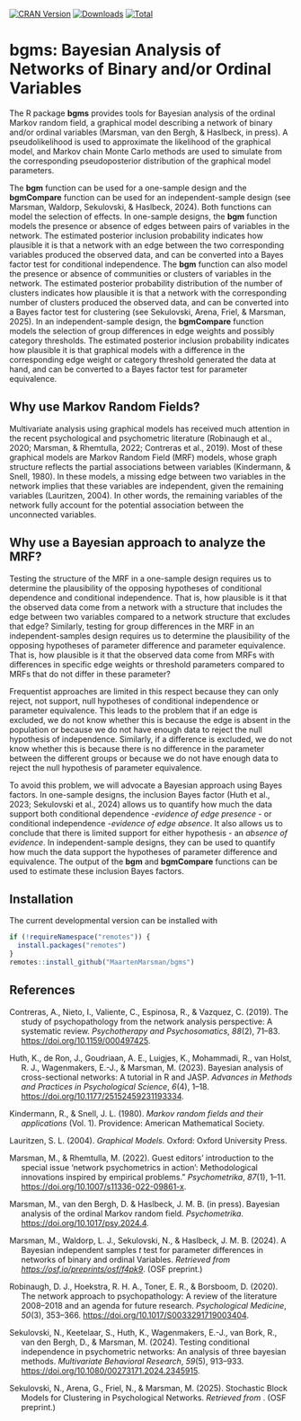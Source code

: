 <!-- badges: start -->
[![CRAN Version](https://www.r-pkg.org/badges/version/bgms)](https://cran.r-project.org/package=bgms)
[![Downloads](https://cranlogs.r-pkg.org/badges/bgms)](https://cran.r-project.org/package=bgms)
[![Total](https://cranlogs.r-pkg.org/badges/grand-total/bgms)](https://cran.r-project.org/package=bgms)
<!-- badges: end -->

# bgms: Bayesian Analysis of Networks of Binary and/or Ordinal Variables

The R package <strong>bgms</strong> provides tools for Bayesian analysis of the ordinal Markov random field, a graphical model describing a network of binary and/or ordinal variables (Marsman, van den Bergh, & Haslbeck, in press). A pseudolikelihood is used to approximate the likelihood of the graphical model, and Markov chain Monte Carlo methods are used to simulate from the corresponding pseudoposterior distribution of the graphical model parameters.

The <strong>bgm</strong> function can be used for a one-sample design and the <strong>bgmCompare</strong> function can be used for an independent-sample design (see Marsman, Waldorp, Sekulovski, & Haslbeck, 2024). Both functions can model the selection of effects. In one-sample designs, the <strong>bgm</strong> function models the presence or absence of edges between pairs of variables in the network. The estimated posterior inclusion probability indicates how plausible it is that a network with an edge between the two corresponding variables produced the observed data, and can be converted into a Bayes factor test for conditional independence. The <strong>bgm</strong> function can also model the presence or absence of communities or clusters of variables in the network. The estimated posterior probability distribution of the number of clusters indicates how plausible it is that a network with the corresponding number of clusters produced the observed data, and can be converted into a Bayes factor test for clustering (see Sekulovski, Arena, Friel, & Marsman, 2025).
In an independent-sample design, the <strong>bgmCompare</strong> function models the selection of group differences in edge weights and possibly category thresholds. The estimated posterior inclusion probability indicates how plausible it is that graphical models with a difference in the corresponding edge weight or category threshold generated the data at hand, and can be converted to a Bayes factor test for parameter equivalence.

## Why use Markov Random Fields?

Multivariate analysis using graphical models has received much attention in the recent psychological and psychometric literature (Robinaugh et al., 2020; Marsman, & Rhemtulla, 2022; Contreras et al., 2019). Most of these graphical models are Markov Random Field (MRF) models, whose graph structure reflects the partial associations between variables (Kindermann, & Snell, 1980). In these models, a missing edge between two variables in the network implies that these variables are independent, given the remaining variables (Lauritzen, 2004). In other words, the remaining variables of the network fully account for the potential association between the unconnected variables.

## Why use a Bayesian approach to analyze the MRF?

Testing the structure of the MRF in a one-sample design requires us to determine the plausibility of the opposing hypotheses of conditional dependence and conditional independence. That is, how plausible is it that the observed data come from a network with a structure that includes the edge between two variables compared to a network structure that excludes that edge? Similarly, testing for group differences in the MRF in an independent-samples design requires us to determine the plausibility of the opposing hypotheses of parameter difference and parameter equivalence. That is, how plausible is it that the observed data come from MRFs with differences in specific edge weights or threshold parameters compared to MRFs that do not differ in these parameter?

Frequentist approaches are limited in this respect because they can only reject, not support, null hypotheses of conditional independence or parameter equivalence. This leads to the problem that if an edge is excluded, we do not know whether this is because the edge is absent in the population or because we do not have enough data to reject the null hypothesis of independence. Similarly, if a difference is excluded, we do not know whether this is because there is no difference in the parameter between the different groups or because we do not have enough data to reject the null hypothesis of parameter equivalence.

To avoid this problem, we will advocate a Bayesian approach using Bayes factors. In one-sample designs, the inclusion Bayes factor (Huth et al., 2023; Sekulovski et al., 2024) allows us to quantify how much the data support both conditional dependence -<em>evidence of edge presence</em> - or conditional independence -<em>evidence of edge absence</em>. It also allows us to conclude that there is limited support for either hypothesis - an <em>absence of evidence</em>. In independent-sample designs, they can be used to quantify how much the data support the hypotheses of parameter difference and equivalence. The output of the <strong>bgm</strong> and <strong>bgmCompare</strong> functions can be used to estimate these inclusion Bayes factors.

## Installation

The current developmental version can be installed with

``` r
if (!requireNamespace("remotes")) { 
  install.packages("remotes")   
}   
remotes::install_github("MaartenMarsman/bgms")
```

## References

<div id="refs" class="references csl-bib-body hanging-indent">

<div id="ref-ContrerasEtAl_2019" class="csl-entry">

Contreras, A., Nieto, I., Valiente,  C., Espinosa, R., & Vazquez, C. (2019).
The study of psychopathology from the network analysis perspective: A
systematic review. *Psychotherapy and Psychosomatics*, *88*(2), 71–83.
<https://doi.org/10.1159/000497425>.

</div>

<div id="ref-HuthEtAl_2023_intro" class="csl-entry">

Huth, K., de Ron, J., Goudriaan, A. E., Luigjes, K., Mohammadi, R., van Holst, 
R. J., Wagenmakers, E.-J., & Marsman, M. (2023). Bayesian analysis
of cross-sectional networks: A tutorial in R and JASP. 
*Advances in Methods and Practices in Psychological Science*, *6*(4), 1–18.
<https://doi.org/10.1177/25152459231193334>.

</div>

<div id="ref-KindermannSnell1980" class="csl-entry">

Kindermann, R., & Snell, J. L. (1980). 
*Markov random fields and their applications* (Vol. 1). 
Providence: American Mathematical Society.

</div>

<div id="ref-Lauritzen2004" class="csl-entry">

Lauritzen, S. L. (2004). *Graphical Models*. Oxford: Oxford University
Press.

</div>


<div id="ref-MarsmanRhemtulla_2022_SIintro" class="csl-entry">

Marsman, M., & Rhemtulla, M. (2022). Guest editors’ introduction to the
special issue ‘network psychometrics in action’: Methodological
innovations inspired by empirical problems.” *Psychometrika*, *87*(1), 
1–11. <https://doi.org/10.1007/s11336-022-09861-x>.

</div>

<div id="ref-MarsmanVandenBerghHaslbeck_inpress" class="csl-entry">

Marsman, M., van den Bergh, D. & Haslbeck, J. M. B. (in press). Bayesian 
analysis of the ordinal Markov random field. *Psychometrika*.
<https://doi.org/10.1017/psy.2024.4>.

</div>

<div id="ref-MarsmanWaldorpSekulovskiHaslbeck_2024" class="csl-entry">

Marsman, M., Waldorp, L. J., Sekulovski, N., & Haslbeck, J. M. B. (2024). 
A Bayesian independent samples *t* test for parameter differences in networks 
of binary and ordinal Variables. 
*Retrieved from <https://osf.io/preprints/osf/f4pk9>*. (OSF preprint.)

</div>


<div id="ref-RobinaughEtAl_2020" class="csl-entry">

Robinaugh, D. J., Hoekstra, R. H. A., Toner, E. R., & Borsboom, D. (2020).
The network approach to psychopathology: A review of the literature 2008–2018 
and an agenda for future research. *Psychological Medicine*,
*50*(3), 353–366. <https://doi.org/10.1017/S0033291719003404>.

</div>

<div id="ref-SekulovskiEtAl_2023" class="csl-entry">

Sekulovski, N., Keetelaar, S., Huth, K., Wagenmakers, E.-J., van Bork, R., 
van den Bergh, D., & Marsman, M. (2024). Testing conditional independence in 
psychometric networks: An analysis of three bayesian methods. 
*Multivariate Behavioral Research*, *59*(5), 913–933. <https://doi.org/10.1080/00273171.2024.2345915>.
</div>

<div id="ref-SekulovskiEtAl_2025" class="csl-entry">

Sekulovski, N., Arena, G., Friel, N., & Marsman, M. (2025). Stochastic Block
Models for Clustering in Psychological Networks. *Retrieved from <link>*. 
(OSF preprint.)
</div>
